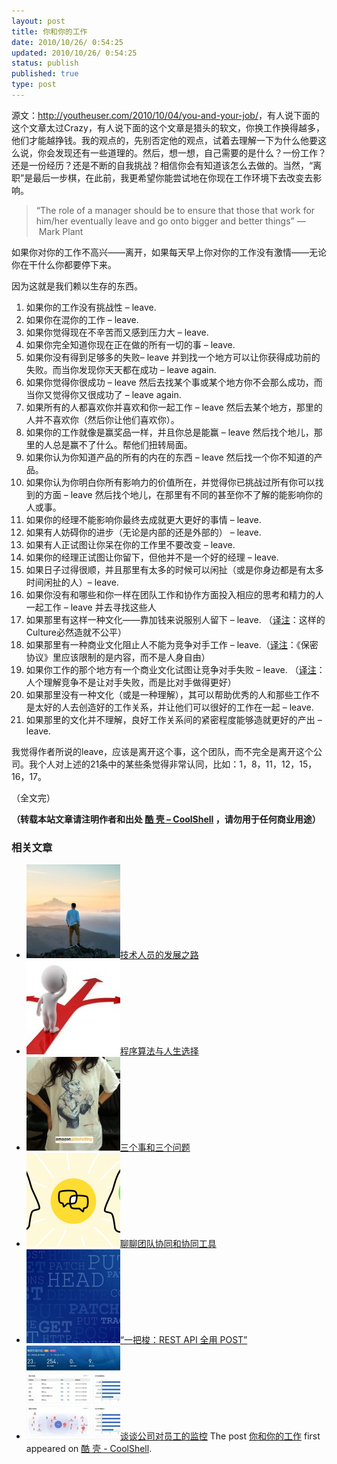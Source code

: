 ```yaml
---
layout: post
title: 你和你的工作
date: 2010/10/26/ 0:54:25
updated: 2010/10/26/ 0:54:25
status: publish
published: true
type: post
---
```


源文：<http://youtheuser.com/2010/10/04/you-and-your-job/>，有人说下面的这个文章太过Crazy，有人说下面的这个文章是猎头的软文，你换工作换得越多，他们才能越挣钱。我的观点的，先别否定他的观点，试着去理解一下为什么他要这么说，你会发现还有一些道理的。然后，想一想，自己需要的是什么？一份工作？还是一份经历？还是不断的自我挑战？相信你会有知道该怎么去做的。当然，“离职”是最后一步棋，在此前，我更希望你能尝试地在你现在工作环境下去改变去影响。



> “The role of a manager should be to ensure that those that work for him/her eventually leave and go onto bigger and better things” —  Mark Plant
> 
> 


如果你对你的工作不高兴——离开，如果每天早上你对你的工作没有激情——无论你在干什么你都要停下来。


因为这就是我们赖以生存的东西。


1. 如果你的工作没有挑战性 – leave.
2. 如果你在混你的工作 – leave.
3. 如果你觉得现在不辛苦而又感到压力大 – leave.
4. 如果你完全知道你现在正在做的所有一切的事 – leave.
5. 如果你没有得到足够多的失败– leave 并到找一个地方可以让你获得成功前的失败。而当你发现你天天都在成功 – leave again.
6. 如果你觉得你很成功 – leave 然后去找某个事或某个地方你不会那么成功，而当你又觉得你又很成功了 – leave again.
7. 如果所有的人都喜欢你并喜欢和你一起工作 – leave 然后去某个地方，那里的人并不喜欢你（然后你让他们喜欢你）。
8. 如果你的工作就像是赢奖品一样，并且你总是能赢 – leave 然后找个地儿，那里的人总是赢不了什么。帮他们扭转局面。
9. 如果你认为你知道产品的所有的内在的东西 – leave 然后找一个你不知道的产品。
11. 如果你认为你明白你所有影响力的价值所在，并觉得你已挑战过所有你可以找到的方面 – leave 然后找个地儿，在那里有不同的甚至你不了解的能影响你的人或事。
12. 如果你的经理不能影响你最终去成就更大更好的事情 – leave.
13. 如果有人妨碍你的进步（无论是内部的还是外部的） – leave.
14. 如果有人正试图让你呆在你的工作里不要改变 – leave.
15. 如果你的经理正试图让你留下，但他并不是一个好的经理 – leave.
16. 如果日子过得很顺，并且那里有太多的时候可以闲扯（或是你身边都是有太多时间闲扯的人）– leave.
17. 如果你没有和哪些和你一样在团队工作和协作方面投入相应的思考和精力的人一起工作 – leave 并去寻找这些人
18. 如果那里有这样一种文化——靠加钱来说服别人留下 – leave. （[译注](http://Coolshell.cn)：这样的Culture必然造就不公平）
19. 如果那里有一种商业文化阻止人不能为竞争对手工作 – leave.（[译注](http://Coolshell.cn)：《保密协议》里应该限制的是内容，而不是人身自由）
20. 如果你工作的那个地方有一个商业文化试图让竞争对手失败 – leave. （[译注](http://Coolshell.cn)：人个理解竞争不是让对手失败，而是比对手做得更好）
21. 如果那里没有一种文化（或是一种理解），其可以帮助优秀的人和那些工作不是太好的人去创造好的工作关系，并让他们可以很好的工作在一起 – leave.
22. 如果那里的文化并不理解，良好工作关系间的紧密程度能够造就更好的产出 – leave.


我觉得作者所说的leave，应该是离开这个事，这个团队，而不完全是离开这个公司。我个人对上述的21条中的某些条觉得非常认同，比如：1，8，11，12，15，16，17。


（全文完）



**（转载本站文章请注明作者和出处 [酷 壳 – CoolShell](https://coolshell.cn/) ，请勿用于任何商业用途）**



### 相关文章

* [![技术人员的发展之路](../wp-content/uploads/2016/12/people-150x150.jpg)](https://coolshell.cn/articles/17583.html)[技术人员的发展之路](https://coolshell.cn/articles/17583.html)
* [![程序算法与人生选择](../wp-content/uploads/2012/12/choice-150x150.jpg)](https://coolshell.cn/articles/8790.html)[程序算法与人生选择](https://coolshell.cn/articles/8790.html)
* [![三个事和三个问题](../wp-content/uploads/2011/12/amazon_global_selling-150x150.jpg)](https://coolshell.cn/articles/6142.html)[三个事和三个问题](https://coolshell.cn/articles/6142.html)
* [![聊聊团队协同和协同工具](../wp-content/uploads/2022/10/communication-150x150.png)](https://coolshell.cn/articles/22298.html)[聊聊团队协同和协同工具](https://coolshell.cn/articles/22298.html)
* [![“一把梭：REST API 全用 POST”](../wp-content/uploads/2022/02/http_method-150x150.png)](https://coolshell.cn/articles/22173.html)[“一把梭：REST API 全用 POST”](https://coolshell.cn/articles/22173.html)
* [![谈谈公司对员工的监控](../wp-content/uploads/2022/02/monitoring-150x150.jpeg)](https://coolshell.cn/articles/22157.html)[谈谈公司对员工的监控](https://coolshell.cn/articles/22157.html)
The post [你和你的工作](https://coolshell.cn/articles/3231.html) first appeared on [酷 壳 - CoolShell](https://coolshell.cn).